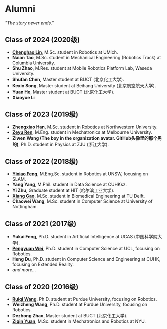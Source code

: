 # Alumni
*"The story never ends."*

## Class of 2024 (2020级)
* [**Chenghao Lin**](https://www.linkedin.com/in/chenghao-lin-aa9301221/), M.Sc. student in Robotics at UMich.
* **Naian Tao**, M.Sc. student in Mechanical Engineering (Robotics Track) at Columbia University.
* **Shu Zhao**, M.Res. student at Mobile Robotics Platform Lab, Waseda University.
* **Shufan Chen**, Master student at BUCT (北京化工大学).
* **Kexin Song**, Master student at Beihang University (北京航空航天大学).
* **Yuan He**, Master student at BUCT (北京化工大学).
* **Xiaoyue Li**

## Class of 2023 (2019级)
* [**Zhengxiao Han**](https://www.linkedin.com/in/purimagination/), M.Sc. student in Robotics at Northwestern University.
* **[Zeyu Ren](https://www.linkedin.com/in/zeyu-ren-54340429a/)**, M.Eng. student in Mechatronics at Melbourne University.
* **Ziwen Wang (The boy in the organization avatar. GitHub头像里的那个男的)**, Ph.D. student in Physics at ZJU (浙江大学).

## Class of 2022 (2018级)
* [**Yixiao Feng**](https://www.linkedin.com/in/yixiao-feng043/), M.Eng.Sc. student in Robotics at UNSW, focusing on SLAM.
* **Yang Yang**, M.Phil. student in Data Science at CUHKsz.
* **Yi Zhu**, Graduate student at HIT (哈尔滨工业大学).
* [**Xiang Gao**](https://www.linkedin.com/in/%E7%BF%94-%E9%AB%98-b677bb296/), M.Sc. student in Biomedical Engineering at TU Delft.
* **Chaowei Wang**, M.Sc. student in Computer Science at University of Nottingham.

## Class of 2021 (2017级)
* **Yukai Feng**, Ph.D. student in Artificial Intelligence at UCAS (中国科学院大学).
* **[Pengyuan Wei](https://www.linkedin.com/in/pengyuan-wei-928b0023b/)**, Ph.D. student in Computer Science at UCL, focusing on Robotics.
* **Heng Du**, Ph.D. student in Computer Science and Engineering at CUHK, focusing on Extended Reality.
* *and more...*

## Class of 2020 (2016级)
* [**Ruiqi Wang**](https://www.linkedin.com/in/ruiqi-wang-41762b207), Ph.D. student at Purdue University, focusing on Robotics.
* **Weizheng Wang**, Ph.D. student at Purdue University, focusing on Robotics.
* **Dezhong Zhao**, Master student at BUCT (北京化工大学).
* **[Ziqin Yuan](https://www.linkedin.com/in/ziqin-yuan-410203214/)**, M.Sc. student in Mechatronics and Robotics at NYU.
